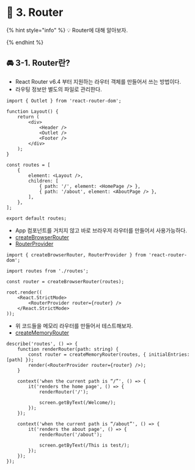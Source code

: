 # 🌈 3. Router

{% hint style="info" %}
💡 Router에 대해 알아보자.

{% endhint %}

## 🚘 3-1. Router란?

- React Router v6.4 부터 지원하는 라우터 객체를 만들어서 쓰는 방법이다.
- 라우팅 정보만 별도의 파일로 관리한다.

```tsx
import { Outlet } from 'react-router-dom';

function Layout() {
	return (
		<div>
			<Header />
			<Outlet />
			<Footer />
		</div>
	);
}

const routes = [
	{
		element: <Layout />,
		children: [
			{ path: '/', element: <HomePage /> },
			{ path: '/about', element: <AboutPage /> },
		],
	},
];

export default routes;
```

- App 컴포넌트를 거치지 않고 바로 브라우저 라우터를 만들어서 사용가능하다.
- [createBrowserRouter](https://reactrouter.com/en/main/routers/create-browser-router)
- [RouterProvider](https://reactrouter.com/en/main/routers/router-provider)

```tsx
import { createBrowserRouter, RouterProvider } from 'react-router-dom';

import routes from './routes';

const router = createBrowserRouter(routes);

root.render((
	<React.StrictMode>
		<RouterProvider router={router} />
	</React.StrictMode>
));
```

- 위 코드들을 메모리 라우터를 만들어서 테스트해보자.
- [createMemoryRouter](https://reactrouter.com/en/main/routers/create-memory-router)

```tsx
describe('routes', () => {	
	function renderRouter(path: string) {
		const router = createMemoryRouter(routes, { initialEntries: [path] });
		render(<RouterProvider router={router} />);
	}
	
	context('when the current path is “/”', () => {
		it('renders the home page', () => {
			renderRouter('/');
	
			screen.getByText(/Welcome/);
		});
	});
	
	context('when the current path is “/about”', () => {
		it('renders the about page', () => {
			renderRouter('/about');
	
			screen.getByText(/This is test/);
		});
	});
});
```